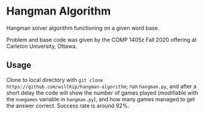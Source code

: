 # Hangman Algorithm
Hangman solver algorithm functioning on a given word base.

Problem and base code was given by the COMP 1405z Fall 2020 offering at Carleton University, Ottawa.

## Usage
Clone to local directory with `git clone https://github.com/willKip/hangman-algorithm`; run `hangman.py`, and after a short delay the code will show the number of games played (modifiable with the `numgames` variable in `hangman.py`), and how many games managed to get the answer correct. Success rate is around 92%.
